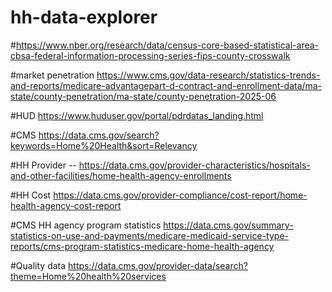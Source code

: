 # hh-data-explorer

#https://www.nber.org/research/data/census-core-based-statistical-area-cbsa-federal-information-processing-series-fips-county-crosswalk

#market penetration
https://www.cms.gov/data-research/statistics-trends-and-reports/medicare-advantagepart-d-contract-and-enrollment-data/ma-state/county-penetration/ma-state/county-penetration-2025-06

#HUD
https://www.huduser.gov/portal/pdrdatas_landing.html

#CMS
https://data.cms.gov/search?keywords=Home%20Health&sort=Relevancy

#HH Provider --
https://data.cms.gov/provider-characteristics/hospitals-and-other-facilities/home-health-agency-enrollments

#HH Cost
https://data.cms.gov/provider-compliance/cost-report/home-health-agency-cost-report

#CMS HH agency program statistics
https://data.cms.gov/summary-statistics-on-use-and-payments/medicare-medicaid-service-type-reports/cms-program-statistics-medicare-home-health-agency

#Quality data
https://data.cms.gov/provider-data/search?theme=Home%20health%20services